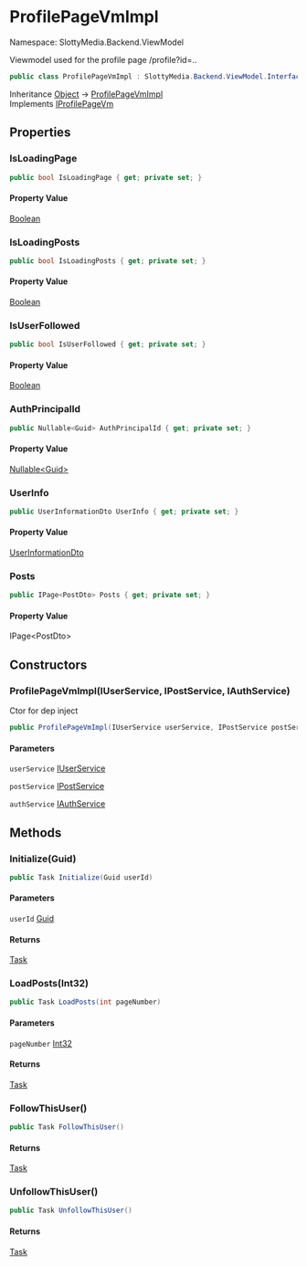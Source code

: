 # ProfilePageVmImpl

Namespace: SlottyMedia.Backend.ViewModel

Viewmodel used for the profile page /profile?id=..

```csharp
public class ProfilePageVmImpl : SlottyMedia.Backend.ViewModel.Interfaces.IProfilePageVm
```

Inheritance [Object](https://docs.microsoft.com/en-us/dotnet/api/system.object) → [ProfilePageVmImpl](./slottymedia.backend.viewmodel.profilepagevmimpl.md)<br>
Implements [IProfilePageVm](./slottymedia.backend.viewmodel.interfaces.iprofilepagevm.md)

## Properties

### **IsLoadingPage**

```csharp
public bool IsLoadingPage { get; private set; }
```

#### Property Value

[Boolean](https://docs.microsoft.com/en-us/dotnet/api/system.boolean)<br>

### **IsLoadingPosts**

```csharp
public bool IsLoadingPosts { get; private set; }
```

#### Property Value

[Boolean](https://docs.microsoft.com/en-us/dotnet/api/system.boolean)<br>

### **IsUserFollowed**

```csharp
public bool IsUserFollowed { get; private set; }
```

#### Property Value

[Boolean](https://docs.microsoft.com/en-us/dotnet/api/system.boolean)<br>

### **AuthPrincipalId**

```csharp
public Nullable<Guid> AuthPrincipalId { get; private set; }
```

#### Property Value

[Nullable&lt;Guid&gt;](https://docs.microsoft.com/en-us/dotnet/api/system.nullable-1)<br>

### **UserInfo**

```csharp
public UserInformationDto UserInfo { get; private set; }
```

#### Property Value

[UserInformationDto](./slottymedia.backend.dtos.userinformationdto.md)<br>

### **Posts**

```csharp
public IPage<PostDto> Posts { get; private set; }
```

#### Property Value

IPage&lt;PostDto&gt;<br>

## Constructors

### **ProfilePageVmImpl(IUserService, IPostService, IAuthService)**

Ctor for dep inject

```csharp
public ProfilePageVmImpl(IUserService userService, IPostService postService, IAuthService authService)
```

#### Parameters

`userService` [IUserService](./slottymedia.backend.services.interfaces.iuserservice.md)<br>

`postService` [IPostService](./slottymedia.backend.services.interfaces.ipostservice.md)<br>

`authService` [IAuthService](./slottymedia.backend.services.interfaces.iauthservice.md)<br>

## Methods

### **Initialize(Guid)**

```csharp
public Task Initialize(Guid userId)
```

#### Parameters

`userId` [Guid](https://docs.microsoft.com/en-us/dotnet/api/system.guid)<br>

#### Returns

[Task](https://docs.microsoft.com/en-us/dotnet/api/system.threading.tasks.task)<br>

### **LoadPosts(Int32)**

```csharp
public Task LoadPosts(int pageNumber)
```

#### Parameters

`pageNumber` [Int32](https://docs.microsoft.com/en-us/dotnet/api/system.int32)<br>

#### Returns

[Task](https://docs.microsoft.com/en-us/dotnet/api/system.threading.tasks.task)<br>

### **FollowThisUser()**

```csharp
public Task FollowThisUser()
```

#### Returns

[Task](https://docs.microsoft.com/en-us/dotnet/api/system.threading.tasks.task)<br>

### **UnfollowThisUser()**

```csharp
public Task UnfollowThisUser()
```

#### Returns

[Task](https://docs.microsoft.com/en-us/dotnet/api/system.threading.tasks.task)<br>
